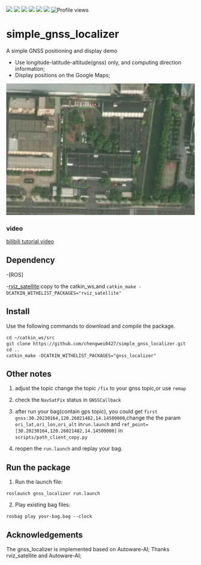 <a href="#"><img src="https://img.shields.io/badge/c++-%2300599C.svg?style=flat&logo=c%2B%2B&logoColor=white"></img></a>
  <a href="#"><img src="https://img.shields.io/github/stars/chengwei0427/simple_gnss_localizer"></img></a>
  <a href="#"><img src="https://img.shields.io/github/forks/chengwei0427/simple_gnss_localizer"></img></a>
  <a href="#"><img src="https://img.shields.io/github/repo-size/chengwei0427/simple_gnss_localizer"></img></a>
  <a href="https://github.com/chengwei0427/simple_gnss_localizer/issues"><img src="https://img.shields.io/github/issues/chengwei0427/simple_gnss_localizer"></img></a>
  <a href="https://github.com/chengwei0427/simple_gnss_localizer/graphs/contributors"><img src="https://img.shields.io/github/contributors/chengwei0427/simple_gnss_localizer?color=blue"></img></a>
  ![Profile views](https://gpvc.arturio.dev/chengwei0427/simple_gnss_localizer)

# simple_gnss_localizer
A simple GNSS positioning and display demo

- Use longitude-latitude-altitude(gnss) only, and computing direction information;
- Display positions on the Google Maps;

<div align="center">
<img src="./doc/gnss_localizer.png" width="1000px">
</div>

### video
[bilibili tutorial video](https://www.bilibili.com/video/BV1ZL4y1V7QF?spm_id_from=333.337.search-card.all.click)


## Dependency

-[ROS]

-[rviz_satellite](https://github.com/nobleo/rviz_satellite):copy to the catkin_ws,and ```catkin_make -DCATKIN_WITHELIST_PACKAGES="rviz_satellite"```

## Install

Use the following commands to download and compile the package.

```
cd ~/catkin_ws/src
git clone https://github.com/chengwei0427/simple_gnss_localizer.git
cd ..
catkin_make -DCATKIN_WITHELIST_PACKAGES="gnss_localizer"
```

## Other notes

1. adjust the topic
change the topic ```/fix``` to your gnss topic,or use ```remap```

2. check the ```NavSatFix``` status in ```GNSSCallback```

3. after run your bag(contain gps topic), you could get ```first gnss:30.20230164,120.26021482,14.14500000```,change the the param ```ori_lat,ori_lon,ori_alt``` in```run.launch``` and ```ref_point=[30.20230164,120.26021482,14.14500000]``` in ```scripts/path_client_copy.py```

4. reopen the ```run.launch``` and replay your bag.

## Run the package

1. Run the launch file:
```
roslaunch gnss_localizer run.launch
```

2. Play existing bag files:
```
rosbag play your-bag.bag --clock
```

## Acknowledgements
The gnss_localizer is implemented based on Autoware-AI;
Thanks rviz_satellite and Autoware-AI;
